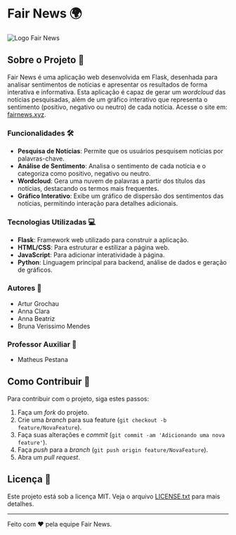 # Fair News 🌍

![Logo Fair News](static/img/Logo-fairnews.png)

## Sobre o Projeto 📰

Fair News é uma aplicação web desenvolvida em Flask, desenhada para analisar sentimentos de notícias e apresentar os resultados de forma interativa e informativa. Esta aplicação é capaz de gerar um _wordcloud_ das notícias pesquisadas, além de um gráfico interativo que representa o sentimento (positivo, negativo ou neutro) de cada notícia. Acesse o site em: [fairnews.xyz](http://fairnews.xyz).

### Funcionalidades 🛠️

- **Pesquisa de Notícias**: Permite que os usuários pesquisem notícias por palavras-chave.
- **Análise de Sentimento**: Analisa o sentimento de cada notícia e o categoriza como positivo, negativo ou neutro.
- **Wordcloud**: Gera uma nuvem de palavras a partir dos títulos das notícias, destacando os termos mais frequentes.
- **Gráfico Interativo**: Exibe um gráfico de dispersão dos sentimentos das notícias, permitindo interação para detalhes adicionais.

### Tecnologias Utilizadas 💻

- **Flask**: Framework web utilizado para construir a aplicação.
- **HTML/CSS**: Para estruturar e estilizar a página web.
- **JavaScript**: Para adicionar interatividade à página.
- **Python**: Linguagem principal para backend, análise de dados e geração de gráficos.

### Autores 👥

- Artur Grochau
- Anna Clara
- Anna Beatriz
- Bruna Verissimo Mendes

### Professor Auxiliar 📘

- Matheus Pestana

## Como Contribuir 🤝

Para contribuir com o projeto, siga estes passos:

1. Faça um _fork_ do projeto.
2. Crie uma _branch_ para sua feature (`git checkout -b feature/NovaFeature`).
3. Faça suas alterações e _commit_ (`git commit -am 'Adicionando uma nova feature'`).
4. Faça _push_ para a _branch_ (`git push origin feature/NovaFeature`).
5. Abra um _pull request_.

## Licença 📄

Este projeto está sob a licença MIT. Veja o arquivo [LICENSE.txt](LICENSE.txt) para mais detalhes.

---

Feito com ❤️ pela equipe Fair News.
